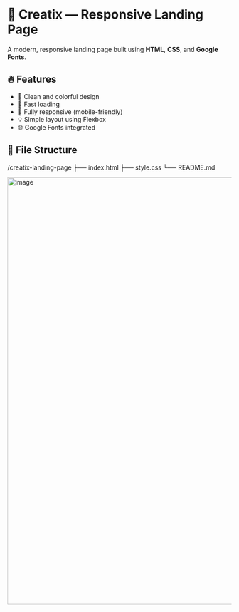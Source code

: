 # 🌟 Creatix — Responsive Landing Page

A modern, responsive landing page built using **HTML**, **CSS**, and **Google Fonts**.

## 🔥 Features

- 🎨 Clean and colorful design
- 🚀 Fast loading
- 📱 Fully responsive (mobile-friendly)
- 💡 Simple layout using Flexbox
- 🌐 Google Fonts integrated

## 📁 File Structure
/creatix-landing-page
├── index.html
├── style.css
└── README.md

<img width="959" alt="image" src="https://github.com/user-attachments/assets/a0cf6c41-22f7-498e-ad9b-6321650d4a09" />


